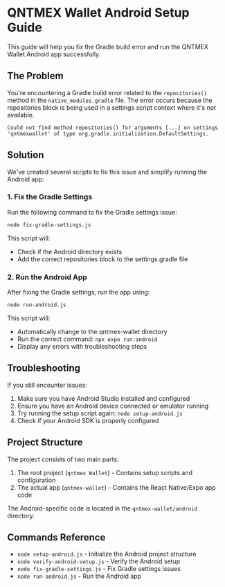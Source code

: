 # QNTMEX Wallet Android Setup Guide

This guide will help you fix the Gradle build error and run the QNTMEX Wallet Android app successfully.

## The Problem

You're encountering a Gradle build error related to the `repositories()` method in the `native_modules.gradle` file. The error occurs because the repositories block is being used in a settings script context where it's not available.

```
Could not find method repositories() for arguments [...] on settings 'qntmexwallet' of type org.gradle.initialization.DefaultSettings.
```

## Solution

We've created several scripts to fix this issue and simplify running the Android app:

### 1. Fix the Gradle Settings

Run the following command to fix the Gradle settings issue:

```bash
node fix-gradle-settings.js
```

This script will:
- Check if the Android directory exists
- Add the correct repositories block to the settings.gradle file

### 2. Run the Android App

After fixing the Gradle settings, run the app using:

```bash
node run-android.js
```

This script will:
- Automatically change to the qntmex-wallet directory
- Run the correct command: `npx expo run:android`
- Display any errors with troubleshooting steps

## Troubleshooting

If you still encounter issues:

1. Make sure you have Android Studio installed and configured
2. Ensure you have an Android device connected or emulator running
3. Try running the setup script again: `node setup-android.js`
4. Check if your Android SDK is properly configured

## Project Structure

The project consists of two main parts:

1. The root project (`qntmex Wallet`) - Contains setup scripts and configuration
2. The actual app (`qntmex-wallet`) - Contains the React Native/Expo app code

The Android-specific code is located in the `qntmex-wallet/android` directory.

## Commands Reference

- `node setup-android.js` - Initialize the Android project structure
- `node verify-android-setup.js` - Verify the Android setup
- `node fix-gradle-settings.js` - Fix Gradle settings issues
- `node run-android.js` - Run the Android app